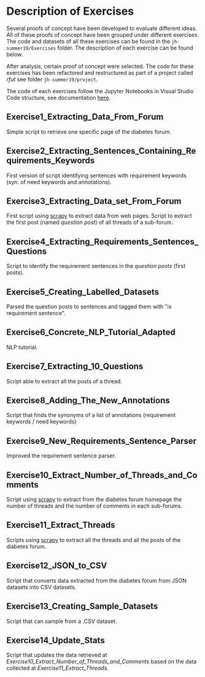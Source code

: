 # Description of Exercises

Several proofs of concept have been developed to evaluate different ideas. All of these proofs of concept have been grouped under different exercises. The code and datasets of all these exercises can be found in the `jh-summer19/Exercises` folder. The description of each exercise can be found below. 

After analysis, certain proof of concept were selected. The code for these exercises has been refactored and restructured as part of a project called *rfut* see folder `jh-summer19/project`.

The code of each exercises follow the Jupyter Notebooks in Visual Studio Code structure, see documentation [here](https://code.visualstudio.com/docs/python/jupyter-support).

## Exercise1_Extracting_Data_From_Forum

Simple script to retrieve one specific page of the diabetes forum.

## Exercise2_Extracting_Sentences_Containing_Requirements_Keywords

First version of script identifying sentences with requirement keywords (syn. of need keywords and annotations).

## Exercise3_Extracting_Data_set_From_Forum

First script using [scrapy](https://scrapy.org/) to extract data from web pages. Script to extract the first post (named *question post*) of all threads of a sub-forum.

## Exercise4_Extracting_Requirements_Sentences_Questions

Script to identify the requirement sentences in the *question posts* (first posts).

## Exercise5_Creating_Labelled_Datasets

Parsed the question posts to sentences and tagged them with "is requirement sentence".

## Exercise6_Concrete_NLP_Tutorial_Adapted

NLP tutorial.

## Exercise7_Extracting_10_Questions

Script able to extract all the posts of a thread.

## Exercise8_Adding_The_New_Annotations

Script that finds the synonyms of a list of annotations (requirement keywords / need keywords) 

## Exercise9_New_Requirements_Sentence_Parser

Improved the requirement sentence parser.

## Exercise10_Extract_Number_of_Threads_and_Comments

Script using [scrapy](https://scrapy.org/) to extract from the diabetes forum homepage the number of threads and the number of comments in each sub-forums.

## Exercise11_Extract_Threads

Scripts using [scrapy](https://scrapy.org/) to extract all the threads and all the posts of the diabetes forum.

## Exercise12_JSON_to_CSV

Script that converts data extracted from the diabetes forum from JSON datasets into CSV datasets. 

## Exercise13_Creating_Sample_Datasets

Script that can sample from a .CSV dataset.

## Exercise14_Update_Stats

Script that updates the data retrieved at *Exercise10_Extract_Number_of_Threads_and_Comments* based on the data collected at *Exercise11_Extract_Threads*.
